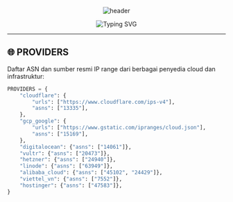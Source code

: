 <!-- Header -->
<p align="center">
  <img src="https://capsule-render.vercel.app/api?type=waving&height=160&color=0:00C6FF,100:0072FF&text=Active%20IP%20Providers&fontColor=ffffff&fontSize=30&fontAlignY=35" alt="header">
</p>

<!-- Typing Animation -->
<p align="center">
  <img src="https://readme-typing-svg.demolab.com?font=JetBrains+Mono&weight=700&size=20&duration=3000&pause=1000&color=00E5FF&center=true&vCenter=true&width=600&lines=Data+Centers+%26+ASN+Sources;Updated+from+Official+Providers;For+Cloud+and+Proxy+Analysis" alt="Typing SVG" />
</p>

---

## 🌐 PROVIDERS
Daftar ASN dan sumber resmi IP range dari berbagai penyedia cloud dan infrastruktur:

```python
PROVIDERS = {
    "cloudflare": {
        "urls": ["https://www.cloudflare.com/ips-v4"],
        "asns": ["13335"],
    },
    "gcp_google": {
        "urls": ["https://www.gstatic.com/ipranges/cloud.json"],
        "asns": ["15169"],
    },
    "digitalocean": {"asns": ["14061"]},
    "vultr": {"asns": ["20473"]},
    "hetzner": {"asns": ["24940"]},
    "linode": {"asns": ["63949"]},
    "alibaba_cloud": {"asns": ["45102", "24429"]},
    "viettel_vn": {"asns": ["7552"]},
    "hostinger": {"asns": ["47583"]},
}
